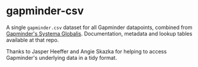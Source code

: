# gapminder-csv

A single `gapminder.csv` dataset for all Gapminder datapoints, combined from [Gapminder's Systema Globalis](https://github.com/open-numbers/ddf--gapminder--systema_globalis). Documentation, metadata and lookup tables available at that repo.

Thanks to Jasper Heeffer and Angie Skazka for helping to access Gapminder's underlying data in a tidy format.
